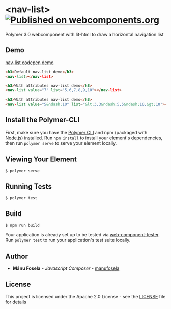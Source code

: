 # \<nav-list\> [![Published on webcomponents.org](https://img.shields.io/badge/webcomponents.org-published-blue.svg)](https://www.webcomponents.org/element/@manufosela/nav-list)
Polymer 3.0 webcomponent with lit-html to draw a horizontal navigation list


## Demo
[nav-list codepen demo](https://codepen.io/manufosela/pen/NmzdZo)


<!--
```
<custom-element-demo>
  <template>
    <script src="../webcomponentsjs/webcomponents-lite.js"></script>
    <link rel="import" href="nav-list.html">
    <next-code-block></next-code-block>
  </template>
</custom-element-demo>
```
-->
```html
<h3>Default nav-list demo</h3>
<nav-list></nav-list>

<h3>With attributes nav-list demo</h3>
<nav-list value="7" list="5,6,7,8,9,10"></nav-list>

<h3>With attributes nav-list demo</h3>
<nav-list value="5&ndash;10" list="&lt;3,3&ndash;5,5&ndash;10,&gt;10"></nav-list>
```

## Install the Polymer-CLI

First, make sure you have the [Polymer CLI](https://www.npmjs.com/package/polymer-cli) and npm (packaged with [Node.js](https://nodejs.org)) installed. Run `npm install` to install your element's dependencies, then run `polymer serve` to serve your element locally.

## Viewing Your Element

```
$ polymer serve
```

## Running Tests

```
$ polymer test
```

## Build
```
$ npm run build
```

Your application is already set up to be tested via [web-component-tester](https://github.com/Polymer/web-component-tester). Run `polymer test` to run your application's test suite locally.

## Author

* **Mánu Fosela** - *Javascript Composer* - [manufosela](https://github.com/manufosela)

## License

This project is licensed under the Apache 2.0 License - see the [LICENSE](LICENSE) file for details